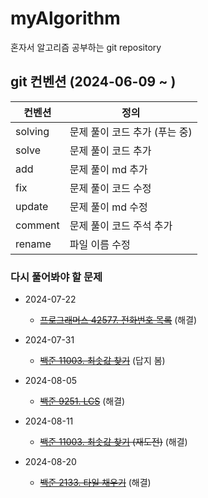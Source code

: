 # myAlgorithm
혼자서 알고리즘 공부하는 git repository

## git 컨벤션 (2024-06-09 ~ )
| 컨벤션 | 정의 |
|--------|------|
| solving | 문제 풀이 코드 추가 (푸는 중) |
| solve  | 문제 풀이 코드 추가 |
| add    | 문제 풀이 md 추가 |
| fix   | 문제 풀이 코드 수정 |
| update   | 문제 풀이 md 수정 |
| comment | 문제 풀이 코드 주석 추가 |
| rename | 파일 이름 수정 |

### 다시 풀어봐야 할 문제
 * 2024-07-22
    - ~~[프로그래머스 42577. 전화번호 목록](https://school.programmers.co.kr/learn/courses/30/lessons/42577)~~ (해결)

 * 2024-07-31
   - ~~[백준 11003. 최솟값 찾기](https://www.acmicpc.net/problem/11003)~~ (답지 봄)

 * 2024-08-05
   - ~~[백준 9251. LCS](https://www.acmicpc.net/problem/9251)~~ (해결)

 * 2024-08-11
   - ~~[백준 11003. 최솟값 찾기](https://www.acmicpc.net/problem/11003) (재도전)~~ (해결)

 * 2024-08-20
   - ~~[백준 2133. 타일 채우기](https://www.acmicpc.net/problem/2133)~~ (해결)